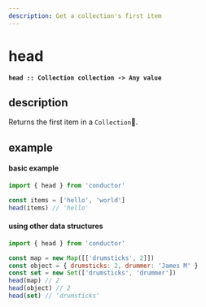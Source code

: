 ```yaml
---
description: Get a collection's first item
---
```


# head

**`head :: Collection collection -> Any value`**

## description

Returns the first item in a `Collection`.

## example

#### basic example

```javascript
import { head } from 'conductor'

const items = ['hello', 'world']
head(items) // 'hello'
```

#### using other data structures

```javascript
import { head } from 'conductor'

const map = new Map([['drumsticks', 2]])
const object = { drumsticks: 2, drummer: 'James M' }
const set = new Set(['drumsticks', 'drummer'])
head(map) // 2
head(object) // 2
head(set) // 'drumsticks'
```

